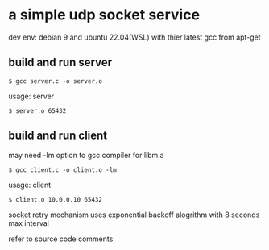# a simple udp socket service #

dev env: debian 9 and ubuntu 22.04(WSL) with thier latest gcc from apt-get

## build and run server ##
```
$ gcc server.c -o server.o
```

usage: server <port>
```
$ server.o 65432
``` 

## build and run client ##
may need -lm option to gcc compiler for libm.a
```
$ gcc client.c -o client.o -lm
```

usage: client <ip> <port>
```
$ client.o 10.0.0.10 65432 
```

socket retry mechanism uses exponential backoff alogrithm with 8 seconds max interval

refer to source code comments

